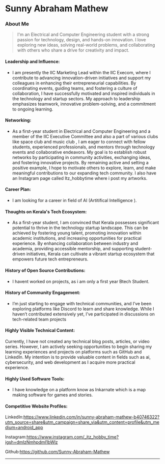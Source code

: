 # Sunny Abraham Mathew

### About Me

> I'm an Electrical and Computer Engineering student with a strong passion for technology, design, and hands-on innovation. I love exploring new ideas, solving real-world problems, and collaborating with others who share a drive for creativity and impact.

 
#### Leadership and Influence:

-  I am presently the IIC Marketing Lead within the IIC Execom, where I contribute to advancing innovation-driven initiatives and support my colleagues in enhancing their entrepreneurial capabilities. By coordinating events, guiding teams, and fostering a culture of collaboration, I have successfully motivated and inspired individuals in the technology and startup sectors. My approach to leadership emphasizes teamwork, innovative problem-solving, and a commitment to ongoing learning.

#### Networking:

- As a first-year student in Electrical and Computer Engineering and a member of the IIC Executive Committee and also a part of various clubs like space club and music club , I am eager to connect with fellow students, experienced professionals, and mentors through technology events and collaborative endeavors. My goal is to establish robust networks by participating in community activities, exchanging ideas, and fostering innovative projects. By remaining active and setting a positive example, I hope to motivate others to explore, learn, and make meaningful contributions to our expanding tech community. I also have an Instagram page called Itz_hobbytime where i post my artworks.

#### Career Plan:

- I am looking for a career in field of AI (Artitifical Intelligence ). 

#### Thoughts on Kerala's Tech Ecosystem:

- As a first-year student, I am convinced that Kerala possesses significant potential to thrive in the technology startup landscape. This can be achieved by fostering young talent, promoting innovation within academic institutions, and increasing opportunities for practical experience. By enhancing collaboration between industry and academia, providing accessible mentorship, and supporting student-driven initiatives, Kerala can cultivate a vibrant startup ecosystem that empowers future tech entrepreneurs.

#### History of Open Source Contributions:

- I havent worked on projects, as i am only a first year Btech Student.

#### History of Community Engagement:

-  I’m just starting to engage with technical communities, and I’ve been exploring platforms like Discord to learn and share knowledge. While I haven’t contributed extensively yet, I’ve participated in discussions on tech-related team projects

#### Highly Visible Technical Content:

Currently, I have not created any technical blog posts, articles, or video series. However, I am actively seeking opportunities to begin sharing my learning experiences and projects on platforms such as GitHub and LinkedIn. My intention is to provide valuable content in fields such as ai, cybersecurity, and web development as I acquire more practical experience.

#### Highly Used Software Tools:

-  I have knowledge on a platform know as Inkarnate which is a map making software for games and stories.

#### Competitive Website Profiles:

LinkedIn:https://www.linkedin.com/in/sunny-abraham-mathew-b40746322?utm_source=share&utm_campaign=share_via&utm_content=profile&utm_medium=android_app

Instagram:https://www.instagram.com/_itz_hobby_time?igsh=dmIzNmhpdml1bWlz

Github:https://github.com/Sunny-Abraham-Mathew






---
